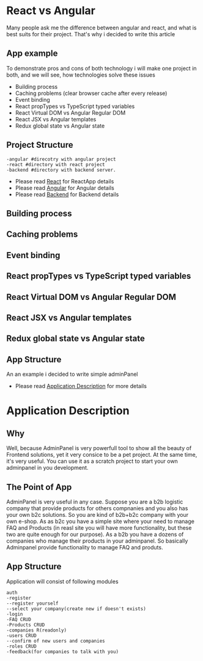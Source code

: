 # React vs Angular

Many people ask me the difference between angular and react, and what is best suits for their project.
That's why i decided to write this article

## App example

To demonstrate pros and cons of both technology i will make one project in both, and we will see, how technologies solve these issues
* Building process
* Caching problems (clear browser cache after every release)
* Event binding
* React propTypes vs TypeScript typed variables
* React Virtual DOM vs Angular Regular DOM
* React JSX vs Angular templates
* Redux global state vs Angular state

## Project Structure
```
-angular #direcotry with angular project
-react #directory with react project
-backend #directory with backend server.
```

* Please read [React](https://github.com/dgaydukov/react-vs-angular/blob/master/react/README.md) for ReactApp details
* Please read [Angular](https://github.com/dgaydukov/react-vs-angular/blob/master/angular/README.md) for Angular details
* Please read [Backend](https://github.com/dgaydukov/react-vs-angular/blob/master/backend/README.md) for Backend details

## Building process
## Caching problems
## Event binding
## React propTypes vs TypeScript typed variables
## React Virtual DOM vs Angular Regular DOM
## React JSX vs Angular templates
## Redux global state vs Angular state

## App Structure

An an example i decided to write simple adminPanel

* Please read [Application Description](https://github.com/dgaydukov/react-vs-angular/blob/master/AppDescription.md) for more details

# Application Description

## Why
Well, because AdminPanel is very powerfull tool to show all the beauty of Frontend solutions, yet it very consice to be a pet project.
At the same time, it's very useful. You can use it as a scratch project to start your own adminpanel in you development.

## The Point of App
AdminPanel is very useful in any case.
Suppose you are a b2b logistic company that provide products for others compnanies and you also has your own b2c solutions. So you are kind of b2b+b2c company with your own e-shop.
As as b2c you have a simple site where your need to manage FAQ and Products (in reasl site you will have more functionality, but these two are quite enough for our purpose).
As a b2b you have a dozens of companies who manage their products in your adminpanel.
So basically Adminpanel provide functionality to manage FAQ and produts.

## App Structure
Application will consist of following modules
```
auth
-register
--register yourself
--select your company(create new if doesn't exists)
-login
-FAQ CRUD
-Products CRUD
-companies R(readonly)
-users CRUD
--confirm of new users and companies
-roles CRUD
-feedback(for companies to talk with you)
```